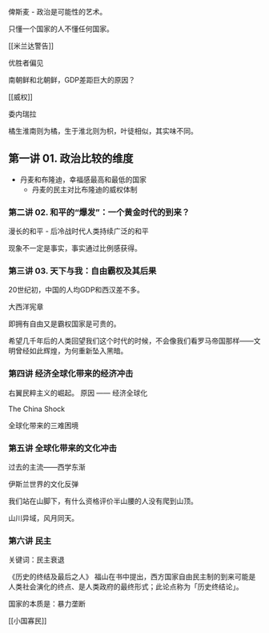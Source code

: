 俾斯麦 - 政治是可能性的艺术。

只懂一个国家的人不懂任何国家。

[[米兰达警告]]

优胜者偏见

南朝鲜和北朝鲜，GDP差距巨大的原因？

[[威权]]

委内瑞拉

橘生淮南则为橘，生于淮北则为枳，叶徒相似，其实味不同。


## 第一讲 01. 政治比较的维度
- 丹麦和布隆迪，幸福感最高和最低的国家 
	- 丹麦的民主对比布隆迪的威权体制

### 第二讲  02. 和平的“爆发”：一个黄金时代的到来？

漫长的和平 - 后冷战时代人类持续广泛的和平

现象不一定是事实，事实通过比例感获得。

### 第三讲 03. 天下与我：自由霸权及其后果

20世纪初，中国的人均GDP和西汉差不多。

大西洋宪章

即拥有自由又是霸权国家是可贵的。

希望几千年后的人类回望我们这个时代的时候，不会像我们看罗马帝国那样——文明曾经如此辉煌，为何重新坠入黑暗。

### 第四讲 经济全球化带来的经济冲击

右翼民粹主义的崛起。   原因 —— 经济全球化


The China Shock

全球化带来的三难困境


### 第五讲 全球化带来的文化冲击

过去的主流——西学东渐

伊斯兰世界的文化反弹

我们站在山脚下，有什么资格评价半山腰的人没有爬到山顶。

山川异域，风月同天。

### 第六讲 民主

关键词：民主衰退

《历史的终结及最后之人》
福山在书中提出，西方国家自由民主制的到来可能是人类社会演化的终点、是人类政府的最终形式；此论点称为「历史终结论」。




国家的本质是：暴力垄断


[[小国寡民]]
